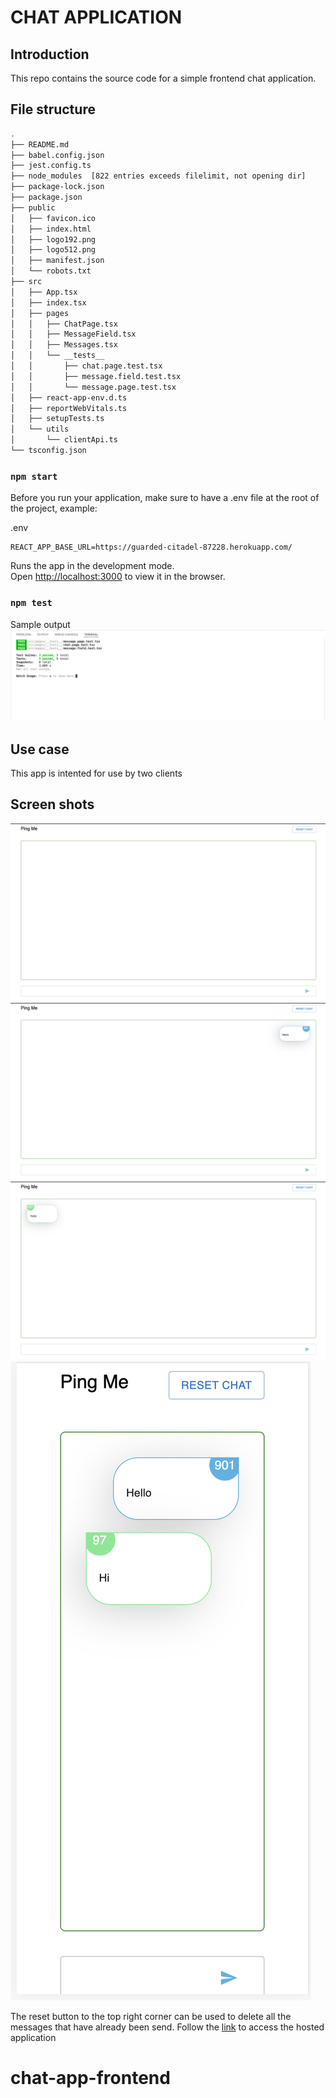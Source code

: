 # CHAT APPLICATION
## Introduction
This repo contains the source code for a simple frontend chat application.
## File structure 
``` bash
.
├── README.md
├── babel.config.json
├── jest.config.ts
├── node_modules  [822 entries exceeds filelimit, not opening dir]
├── package-lock.json
├── package.json
├── public
│   ├── favicon.ico
│   ├── index.html
│   ├── logo192.png
│   ├── logo512.png
│   ├── manifest.json
│   └── robots.txt
├── src
│   ├── App.tsx
│   ├── index.tsx
│   ├── pages
│   │   ├── ChatPage.tsx
│   │   ├── MessageField.tsx
│   │   ├── Messages.tsx
│   │   └── __tests__
│   │       ├── chat.page.test.tsx
│   │       ├── message.field.test.tsx
│   │       └── message.page.test.tsx
│   ├── react-app-env.d.ts
│   ├── reportWebVitals.ts
│   ├── setupTests.ts
│   └── utils
│       └── clientApi.ts
└── tsconfig.json
```


### `npm start`
Before you run your application, make sure to have a .env file at the root of the project, example:

.env
```
REACT_APP_BASE_URL=https://guarded-citadel-87228.herokuapp.com/
```
Runs the app in the development mode.\
Open [http://localhost:3000](http://localhost:3000) to view it in the browser.


### `npm test`
Sample output 
![Tests](https://raw.githubusercontent.com/titusdishon/chat-app-frontend/main/tests.png)

## Use case
This app is intented for use by two clients

## Screen shots
![Home](https://raw.githubusercontent.com/titusdishon/chat-app-frontend/main/home.png)
![receive](https://raw.githubusercontent.com/titusdishon/chat-app-frontend/main/received.png)
![send](https://raw.githubusercontent.com/titusdishon/chat-app-frontend/main/send.png)
![Mobile](https://raw.githubusercontent.com/titusdishon/chat-app-frontend/main/mobile.png)

The reset button to the top right corner can be used to delete all the messages that have already been send.
Follow the [link](https://cocky-agnesi-f3e7c4.netlify.app/) to access the hosted application
# chat-app-frontend

